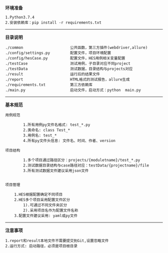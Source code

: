 **环境准备**

    1.Python3.7.4
    2.安装依赖库：pip install -r requirements.txt

--------------------------------------------------------------------

**目录说明**

    ./common                     公共函数，第三方插件(webdriver,allure)
    ./config/settings.py         配置文件，项目环境配置
    ./config/hesCase.py          配置文件，HES用例相关变量配置
    ./testCase                   测试用例，子目录对应不同project
    ./testData                   测试数据，目录结构与projects对应
    ./result                     运行后的结果文件
    ./report                     HTML格式的测试报告，allure生成
    ./requirements.txt           第三方依赖库
    ./main.py                    启动文件，启动方式：python  main.py
                     



----------------------------------------------------------------------


**基本规范**

    用例规范

            1.所有用例py文件名格式: test_*.py
            2.类命名: class Test_*
            3.用例名: test_*
            4.所有py文件头信息: 文件名、时间、作者、version

    项目结构

            1.多个项目通过路径区分：projects/{moduletname}/test_*.py
            2.测试数据目录结构与case路径对应：testData/{projectname}/file
            3.所有测试数据文件建议采用json文件
 

    项目管理

        1.HES根据配置确定不同项目
        2.HES多个项目采用配置文件区分
            1).可通过不同文件夹区分
            2).采用项目名作为配置文件名称
        3.配置文件建议采用: yaml或py文件


--------------------------------------------------------------------

**注意事项**

    1.report和result本地文件不需要提交到Git,设置忽略文件
    2.运行方式: 启动路径，必须是项目根目录
